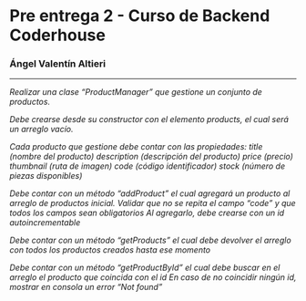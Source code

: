 # Pre entrega 2 - Curso de Backend Coderhouse
### Ángel Valentín Altieri
---
*Realizar una clase “ProductManager” que gestione un conjunto de productos.*

*Debe crearse desde su constructor con el elemento products, el cual será un arreglo vacío.*

*Cada producto que gestione debe contar con las propiedades:
title (nombre del producto)
description (descripción del producto)
price (precio)
thumbnail (ruta de imagen)
code (código identificador)
stock (número de piezas disponibles)*

*Debe contar con un método “addProduct” el cual agregará un producto al arreglo de productos inicial.
Validar que no se repita el campo “code” y que todos los campos sean obligatorios
Al agregarlo, debe crearse con un id autoincrementable*

*Debe contar con un método “getProducts” el cual debe devolver el arreglo con todos los productos creados hasta ese momento*

*Debe contar con un método “getProductById” el cual debe buscar en el arreglo el producto que coincida con el id
En caso de no coincidir ningún id, mostrar en consola un error “Not found”*
